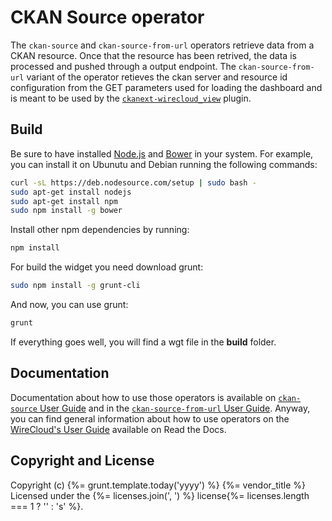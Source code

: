 CKAN Source operator
====================

The `ckan-source` and `ckan-source-from-url` operators retrieve data from a CKAN resource. Once that the resource has been retrived, the data is processed and pushed through a output endpoint. The `ckan-source-from-url` variant of the operator retieves the ckan server and resource id configuration from the GET parameters used for loading the dashboard and is meant to be used by the [`ckanext-wirecloud_view`](https://github.com/conwetlab/ckanext-wirecloud_view) plugin.

## Build

Be sure to have installed [Node.js](http://node.js) and [Bower](http://bower.io)
in your system. For example, you can install it on Ubunutu and Debian running the
following commands:

```bash
curl -sL https://deb.nodesource.com/setup | sudo bash -
sudo apt-get install nodejs
sudo apt-get install npm
sudo npm install -g bower
```

Install other npm dependencies by running:

```bash
npm install
```

For build the widget you need download grunt:

```bash
sudo npm install -g grunt-cli
```

And now, you can use grunt:

```bash
grunt
```

If everything goes well, you will find a wgt file in the **build** folder.

## Documentation

Documentation about how to use those operators is available on
[`ckan-source` User Guide](src/doc/userguide.md) and in the
[`ckan-source-from-url` User Guide](src-fromurl/doc/userguide.md). Anyway, you
can find general information about how to use operators on the
[WireCloud's User Guide](https://wirecloud.readthedocs.io/en/stable/user_guide/)
available on Read the Docs.

## Copyright and License

Copyright (c) {%= grunt.template.today('yyyy') %} {%= vendor_title %}
Licensed under the {%= licenses.join(', ') %} license{%= licenses.length === 1 ? '' : 's' %}.
